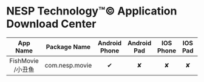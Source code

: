 # NESP Technology&trade;&copy; Application Download Center

App Name|Package Name|Android Phone|Android Pad|IOS Phone|IOS Pad|Windows|Linux|Mac OSX
:-:|:-:|:-:|:-:|:-:|:-:|:-:|:-:|:-:
FishMovie /小丑鱼|com.nesp.movie|✔|✘|✘|✘|✘|✘|✘
